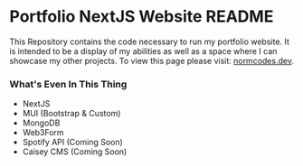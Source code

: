 # Portfolio NextJS Website README

This Repository contains the code necessary to run my portfolio website. It is intended to be a display of my abilities as well as a space where I can showcase my other projects. To view this page please visit: [normcodes.dev](https://www.normcodes.dev).

### What's Even In This Thing
- NextJS
- MUI (Bootstrap & Custom)
- MongoDB
- Web3Form
- Spotify API (Coming Soon)
- Caisey CMS (Coming Soon)
